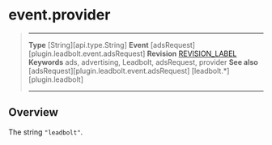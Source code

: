 # event.provider

> --------------------- ------------------------------------------------------------------------------------------
> __Type__              [String][api.type.String]
> __Event__             [adsRequest][plugin.leadbolt.event.adsRequest]
> __Revision__          [REVISION_LABEL](REVISION_URL)
> __Keywords__          ads, advertising, Leadbolt, adsRequest, provider
> __See also__			[adsRequest][plugin.leadbolt.event.adsRequest]
>						[leadbolt.*][plugin.leadbolt]
> --------------------- ------------------------------------------------------------------------------------------

## Overview

The string `"leadbolt"`.
